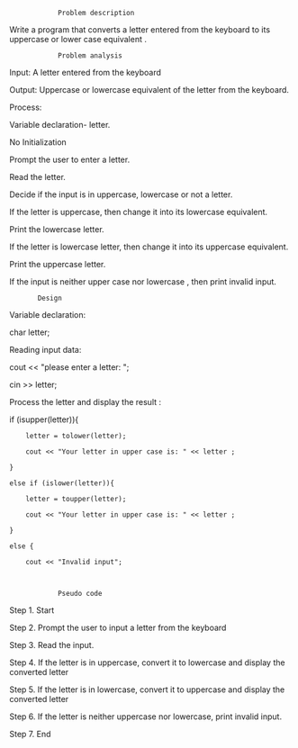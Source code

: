                 Problem description   
 

Write a program that converts a letter entered from the keyboard to its uppercase 
or lower case equivalent . 
  
   

                Problem analysis 

Input: A letter entered from the keyboard   

Output: Uppercase or lowercase equivalent of the letter from the keyboard.    
     

Process:  

 Variable declaration- letter.  

No Initialization  

Prompt the user to enter a letter. 

Read the letter. 

Decide if the input is in uppercase, lowercase or not a letter. 

If the letter is uppercase, then change it into its lowercase equivalent.  

Print the lowercase letter. 

If the letter is lowercase letter, then change it into its uppercase equivalent. 

Print the uppercase letter. 

If the input is neither upper case nor lowercase , then print invalid input. 

           Design 

Variable declaration:  

char letter; 

Reading input data:  

cout << "please enter a letter:  "; 

cin >> letter; 

 

Process the letter and display the result : 

if (isupper(letter)){ 

        letter = tolower(letter); 

        cout << "Your letter in upper case is: " << letter ; 

    } 

    else if (islower(letter)){ 

        letter = toupper(letter); 

        cout << "Your letter in upper case is: " << letter ; 

    } 

    else { 

        cout << "Invalid input"; 

   

                Pseudo code  

Step 1. Start  

Step 2. Prompt the user to input a letter from the keyboard 

Step 3. Read the input. 

Step 4. If the letter is in uppercase, convert it to lowercase and display the converted letter  

Step 5. If the letter is in lowercase, convert it to uppercase and display the converted letter  

Step 6. If the letter is neither uppercase nor lowercase, print invalid input. 

Step 7. End 
